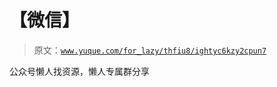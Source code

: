 # 【微信】

> 原文：[`www.yuque.com/for_lazy/thfiu8/ightyc6kzy2cpun7`](https://www.yuque.com/for_lazy/thfiu8/ightyc6kzy2cpun7)

<ne-p id="ua0f91bd8" data-lake-id="ua0f91bd8"><ne-text id="u45f5ad70">公众号懒人找资源，懒人专属群分享</ne-text></ne-p>